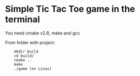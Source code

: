 # Simple Tic Tac Toe game in the terminal

You need cmake v2.8, make and gcc

From folder with project:
```
    mkdir build
    cd build/
    cmake ..
    make
    ./game (on Linux)
```